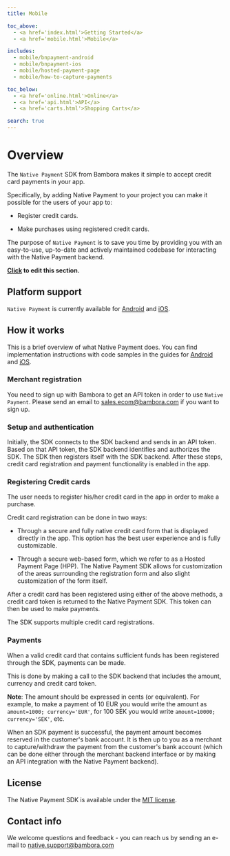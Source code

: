 ```yaml
---
title: Mobile

toc_above:
  - <a href='index.html'>Getting Started</a>
  - <a href='mobile.html'>Mobile</a>

includes:
  - mobile/bnpayment-android
  - mobile/bnpayment-ios
  - mobile/hosted-payment-page
  - mobile/how-to-capture-payments

toc_below:
  - <a href='online.html'>Online</a>
  - <a href='api.html'>API</a>
  - <a href='carts.html'>Shopping Carts</a>

search: true
---
```

# Overview

The `Native Payment` SDK from Bambora makes it simple to accept credit card payments in your app.

Specifically, by adding Native Payment to your project you can make it possible for the users of your app to:

* Register credit cards.

* Make purchases using registered credit cards.

The purpose of `Native Payment` is to save you time by providing you with an easy-to-use, up-to-date and actively maintained codebase for interacting with the Native Payment backend.

**[Click](https://github.com/bambora/dev.bambora.com/blob/master/source/mobile.md) to edit this section.**

## Platform support

`Native Payment` is currently available for [Android](mobile.html#native-payment-android) and [iOS](mobile.html#native-payment-ios).

## How it works

This is a brief overview of what Native Payment does. You can find implementation instructions with code samples in the guides for [Android](mobile.html#native-payment-android) and [iOS](mobile.html#native-payment-ios).

### Merchant registration

You need to sign up with Bambora to get an API token in order to use `Native Payment`. Please send an email to [sales.ecom@bambora.com](mailto:sales.ecom@bambora.com) if you want to sign up.

### Setup and authentication

Initially, the SDK connects to the SDK backend and sends in an API token. Based on that API token, the SDK backend identifies and authorizes the SDK. The SDK then registers itself with the SDK backend. After these steps, credit card registration and payment functionality is enabled in the app.

### Registering Credit cards

The user needs to register his/her credit card in the app in order to make a purchase. 

Credit card registration can be done in two ways:

* Through a secure and fully native credit card form that is displayed directly in the app. This option has the best user experience and is fully customizable.

* Through a secure web-based form, which we refer to as a Hosted Payment Page (HPP). The Native Payment SDK allows for customization of the areas surrounding the registration form and also slight customization of the form itself.

After a credit card has been registered using either of the above methods, a credit card token is returned to the Native Payment SDK. This token can then be used to make payments.

The SDK supports multiple credit card registrations.

### Payments

When a valid credit card that contains sufficient funds has been registered through the SDK, payments can be made.

This is done by making a call to the SDK backend that includes the amount, currency and credit card token.

**Note**: The amount should be expressed in cents (or equivalent). For example, to make a payment of 10 EUR you would write the amount as `amount=1000; currency='EUR'`, for 100 SEK you would write `amount=10000; currency='SEK'`, etc.

When an SDK payment is successful, the payment amount becomes reserved in the customer's bank account. It is then up to you as a merchant to capture/withdraw the payment from the customer's bank account (which can be done either through the merchant backend interface or by making an API integration with the Native Payment backend).

## License

The Native Payment SDK is available under the [MIT license](https://opensource.org/licenses/MIT).

## Contact info

We welcome questions and feedback - you can reach us by sending an e-mail to [native.support@bambora.com](mailto:native.support@bambora.com)
